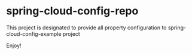 # spring-cloud-config-repo
This project is designated to provide all property configuration to spring-cloud-config-example project

Enjoy!
